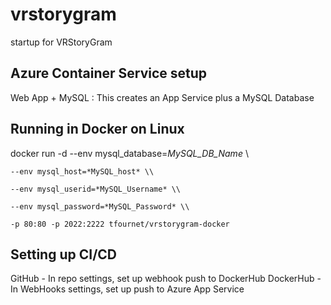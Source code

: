 # vrstorygram
startup for VRStoryGram

## Azure Container Service setup

Web App + MySQL : This creates an App Service plus a MySQL Database

## Running in Docker on Linux

docker run -d --env mysql_database=*MySQL_DB_Name* \\

    --env mysql_host=*MySQL_host* \\

    --env mysql_userid=*MySQL_Username* \\

    --env mysql_password=*MySQL_Password* \\

    -p 80:80 -p 2022:2222 tfournet/vrstorygram-docker

## Setting up CI/CD
GitHub - In repo settings, set up webhook push to DockerHub
DockerHub - In WebHooks settings, set up push to Azure App Service